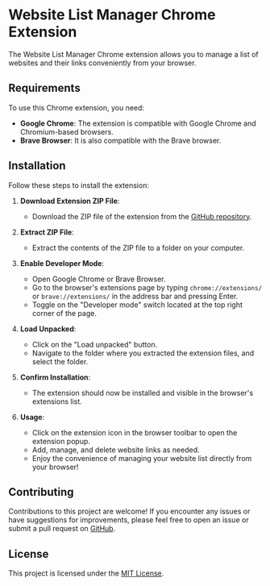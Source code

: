 # Website List Manager Chrome Extension

The Website List Manager Chrome extension allows you to manage a list of websites and their links conveniently from your browser.

## Requirements

To use this Chrome extension, you need:

- **Google Chrome**: The extension is compatible with Google Chrome and Chromium-based browsers.
- **Brave Browser**: It is also compatible with the Brave browser.

## Installation

Follow these steps to install the extension:

1. **Download Extension ZIP File**: 
   - Download the ZIP file of the extension from the [GitHub repository]([link-to-your-repo](https://github.com/Imran-Ifty/web_site_name_manager/tree/main?tab=readme-ov-file)).

2. **Extract ZIP File**:
   - Extract the contents of the ZIP file to a folder on your computer.

3. **Enable Developer Mode**:
   - Open Google Chrome or Brave Browser.
   - Go to the browser's extensions page by typing `chrome://extensions/` or `brave://extensions/` in the address bar and pressing Enter.
   - Toggle on the "Developer mode" switch located at the top right corner of the page.

4. **Load Unpacked**:
   - Click on the "Load unpacked" button.
   - Navigate to the folder where you extracted the extension files, and select the folder.

5. **Confirm Installation**:
   - The extension should now be installed and visible in the browser's extensions list.

6. **Usage**:
   - Click on the extension icon in the browser toolbar to open the extension popup.
   - Add, manage, and delete website links as needed.
   - Enjoy the convenience of managing your website list directly from your browser!

## Contributing

Contributions to this project are welcome! If you encounter any issues or have suggestions for improvements, please feel free to open an issue or submit a pull request on [GitHub](link-to-your-repo).

## License

This project is licensed under the [MIT License](LICENSE).
